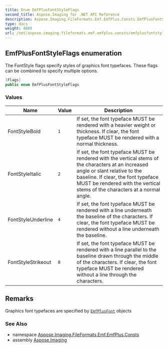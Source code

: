 ```yaml
---
title: Enum EmfPlusFontStyleFlags
second_title: Aspose.Imaging for .NET API Reference
description: Aspose.Imaging.FileFormats.Emf.EmfPlus.Consts.EmfPlusFontStyleFlags enum. The FontStyle flags specify styles of graphics font typefaces. These flags can be combined to specify multiple options
type: docs
weight: 4880
url: /net/aspose.imaging.fileformats.emf.emfplus.consts/emfplusfontstyleflags/
---
```

## EmfPlusFontStyleFlags enumeration

The FontStyle flags specify styles of graphics font typefaces. These flags can be combined to specify multiple options.

```csharp
[Flags]
public enum EmfPlusFontStyleFlags
```

### Values

| Name | Value | Description |
| --- | --- | --- |
| FontStyleBold | `1` | If set, the font typeface MUST be rendered with a heavier weight or thickness. If clear, the font typeface MUST be rendered with a normal thickness. |
| FontStyleItalic | `2` | If set, the font typeface MUST be rendered with the vertical stems of the characters at an increased angle or slant relative to the baseline. If clear, the font typeface MUST be rendered with the vertical stems of the characters at a normal angle. |
| FontStyleUnderline | `4` | If set, the font typeface MUST be rendered with a line underneath the baseline of the characters. If clear, the font typeface MUST be rendered without a line underneath the baseline. |
| FontStyleStrikeout | `8` | If set, the font typeface MUST be rendered with a line parallel to the baseline drawn through the middle of the characters. If clear, the font typeface MUST be rendered without a line through the characters. |

## Remarks

Graphics font typefaces are specified by [`EmfPlusFont`](../../aspose.imaging.fileformats.emf.emfplus.objects/emfplusfont/) objects

### See Also

* namespace [Aspose.Imaging.FileFormats.Emf.EmfPlus.Consts](../../aspose.imaging.fileformats.emf.emfplus.consts/)
* assembly [Aspose.Imaging](../../)


